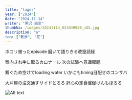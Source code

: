 ```yaml
---
title: "lager"
year: ["2024"]
date: "2024.11.14"
writer: "黒沢 絵里"
thumbNa: /images/20241114_023039989_iOS.jpg
description: "a"
tag: ["散歩", "花"]
---
```



ホコリ被ったepisode 磨いて語りきる改竄読経

案内され手に取るカロナール 次の試験へ意識朦朧


繋ぐため空けてloading water いかにもtiming目配せのコンサバ

大戸屋の注文通すサイドとろろ 肝心の定食催促けんもほろろ



![Alt text](/images/20241114_023325858_iOS.jpg)




<!--
![Alt text](/images/hig_1.jpg)

-->